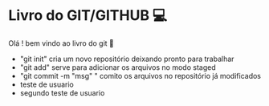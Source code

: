 # Livro do GIT/GITHUB :computer: #

Olá ! bem vindo ao livro do git :wave:

- "git init"  cria um novo repositório deixando pronto para trabalhar
- "git add" serve para adicionar os arquivos no modo staged
- "git commit -m "msg" " comito os arquivos no repositório já modificados
- teste de usuario
- segundo teste de usuario
 
